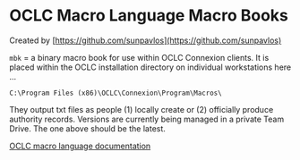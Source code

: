 # OCLC Macro Language Macro Books

Created by [https://github.com/sunpavlos](https://github.com/sunpavlos)

`mbk` = a binary macro book for use within OCLC Connexion clients. It is placed within the OCLC installation directory on individual workstations here ...

`C:\Program Files (x86)\OCLC\Connexion\Program\Macros\`

They output txt files as people (1) locally create or (2) officially produce authority records. Versions are currently being managed in a private Team Drive. The one above should be the latest.

[OCLC macro language documentation](https://files.mtstatic.com/site_10606/5158/0?Expires=1550595761&Signature=U~D~alqpu3BbyrXnNy275gGkxnooB1rBQ4hLUg7uVd5s1bYWxPyBcaKQl4L8pNsu0M~aSHp6eGXO4Fa5iSiCuXoRLvE3XfnHs58buCXkalS6RIUi4dpN3fIFuKgRwiaOO9ORa7SS-S7IFrg5QInaXDtorFxPWy6MXjUwgIUliKo_&Key-Pair-Id=APKAJ5Y6AV4GI7A555NA) 
